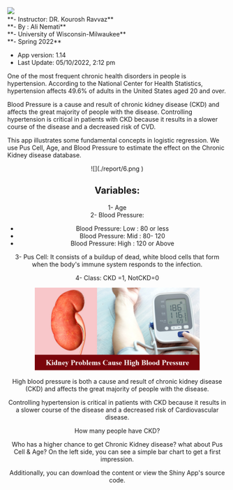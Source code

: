 
<left>

<img src="https://urbanmilwaukee.com/wp-content/uploads/2020/03/UWM-logo.jpg" width="25%"/>

 <br>
**- Instructor: DR. Kourosh Ravvaz**
<br>
**- By : Ali Nemati**
<br>
**- University of Wisconsin-Milwaukee**
<br>
**- Spring 2022**

- App version: 1.14
- Last Update: 05/10/2022, 2:12 pm

</left>
One of the most frequent chronic health disorders in people is hypertension. According to the National
Center for Health Statistics, hypertension affects 49.6% of adults in the United States aged 20 and over.

Blood Pressure is a cause and result of chronic kidney disease (CKD) and affects the great majority of people
with the disease. Controlling hypertension is critical in patients with CKD because it results in a slower
course of the disease and a decreased risk of CVD. 

This app illustrates some fundamental concepts in logistic regression. We use Pus Cell, Age, and Blood Pressure to estimate the effect on the Chronic Kidney disease database.

<div style="text-align:center">![](./report/6.png )

## Variables:

1- Age <br>
2- Blood Pressure:
- Blood Pressure: Low  : 80 or less
- Blood Pressure: Mid  : 80- 120
- Blood Pressure: High : 120 or Above

3- Pus Cell: It consists of a buildup of dead, white blood cells that form when the body's immune system responds to the infection.

4- Class: CKD =1, NotCKD=0 

<center>

<img src="https://github.com/alinemati45/r_shinny_app_CKD/blob/main/man/images/kidney-problems-cause-high-blood-pressure.jpg?raw=true" width="75%"/>

</center>

High blood pressure is both a cause and result of chronic kidney disease (CKD) and affects the great majority of people with the disease. 

Controlling hypertension is critical in patients with CKD because it results in a slower course of the disease and a decreased risk of Cardiovascular disease. 

How many people have CKD? 

Who has a higher chance to get Chronic Kidney disease? what about Pus Cell & Age? On the left side, you can see a simple bar chart to get a first impression.



Additionally, you can download the content or view the Shiny App's source code.


